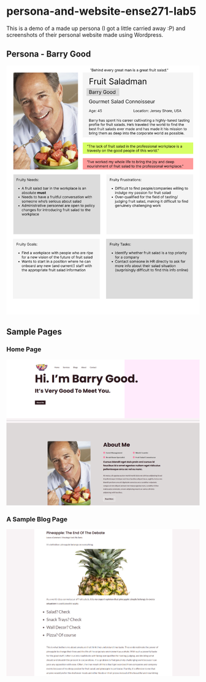 # persona-and-website-ense271-lab5
This is a demo of a made up persona (I got a little carried away :P) and screenshots of their personal website made using Wordpress.

## Persona - Barry Good
![image of persona](https://github.com/meyer28j/persona-and-website-ense271-lab5/blob/main/Persona-lab-5.png)

## Sample Pages
### Home Page
![home page](https://github.com/meyer28j/persona-and-website-ense271-lab5/blob/main/pages/home1.PNG)
### A Sample Blog Page
![pineapple blog](https://github.com/meyer28j/persona-and-website-ense271-lab5/blob/main/pages/blog-pineapple1.PNG)
